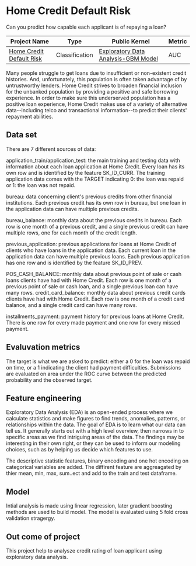 # Home Credit Default Risk
Can you predict how capable each applicant is of repaying a loan?

| Project Name | Type  | Public Kernel |Metric |
| ------ | ------ | ------ | ------ | 
| [Home Credit Default Risk](https://www.kaggle.com/c/home-credit-default-risk) | Classification | [Exploratory Data Analysis-GBM Model](https://www.kaggle.com/sudhirnl7/exploratory-data-analysis-gbm-model) | AUC |

Many people struggle to get loans due to insufficient or non-existent credit histories. And, unfortunately, this population is often taken advantage of by untrustworthy lenders.
Home Credit strives to broaden financial inclusion for the unbanked population by providing a positive and safe borrowing experience. In order to make sure this underserved population has a positive loan experience, Home Credit makes use of a variety of alternative data--including telco and transactional information--to predict their clients' repayment abilities.

## Data set
There are 7 different sources of data:

application_train/application_test: the main training and testing data with information about each loan application at Home Credit. Every loan has its own row and is identified by the feature SK_ID_CURR. The training application data comes with the TARGET indicating 0: the loan was repaid or 1: the loan was not repaid.

bureau: data concerning client's previous credits from other financial institutions. Each previous credit has its own row in bureau, but one loan in the application data can have multiple previous credits.

bureau_balance: monthly data about the previous credits in bureau. Each row is one month of a previous credit, and a single previous credit can have multiple rows, one for each month of the credit length.

previous_application: previous applications for loans at Home Credit of clients who have loans in the application data. Each current loan in the application data can have multiple previous loans. Each previous application has one row and is identified by the feature SK_ID_PREV.

POS_CASH_BALANCE: monthly data about previous point of sale or cash loans clients have had with Home Credit. Each row is one month of a previous point of sale or cash loan, and a single previous loan can have many rows.
credit_card_balance: monthly data about previous credit cards clients have had with Home Credit. Each row is one month of a credit card balance, and a single credit card can have many rows.

installments_payment: payment history for previous loans at Home Credit. There is one row for every made payment and one row for every missed payment.

## Evaluvation metrics
The target is what we are asked to predict: either a 0 for the loan was repaid on time, or a 1 indicating the client had payment difficulties.
Submissions are evaluated on area under the ROC curve between the predicted probability and the observed target.

## Feature engineering
Exploratory Data Analysis (EDA) is an open-ended process where we calculate statistics and make figures to find trends, anomalies, patterns, or relationships within the data. The goal of EDA is to learn what our data can tell us. It generally starts out with a high level overview, then narrows in to specific areas as we find intriguing areas of the data. The findings may be interesting in their own right, or they can be used to inform our modeling choices, such as by helping us decide which features to use.

The descriptive statistic features, binary encoding and one hot encoding on categorical variables are added. The diffirent feature are aggreagated by thier mean, min, max, sum..ect  and add to the train and test dataframe.

## Model
Intial analysis is made using linear regression, later gradient boosting methods are used to build model. The model is evaluated using 5 fold cross validation stragergy.

## Out come of project
This project help to analysze credit rating of loan applicant using exploratory data analysis.
